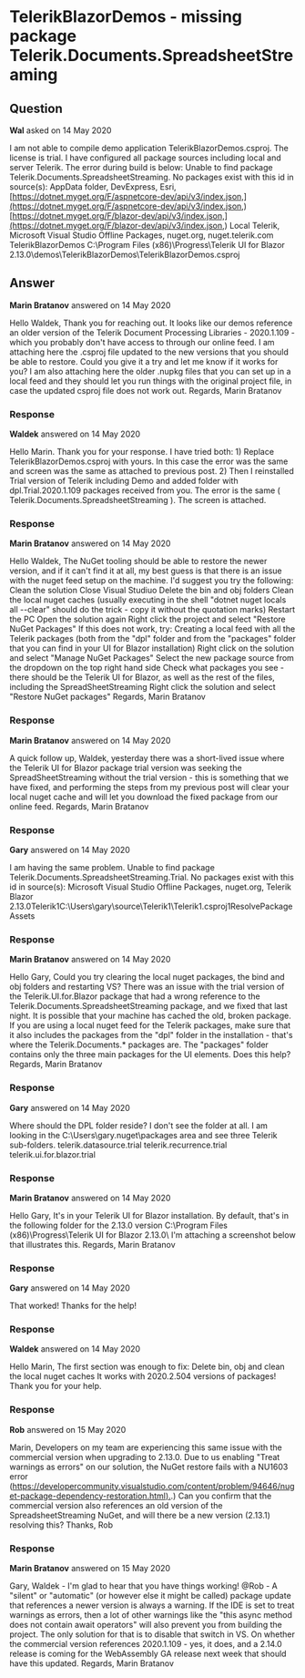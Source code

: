 # TelerikBlazorDemos - missing package Telerik.Documents.SpreadsheetStreaming

## Question

**Wal** asked on 14 May 2020

I am not able to compile demo application TelerikBlazorDemos.csproj. The license is trial. I have configured all package sources including local and server Telerik. The error during build is below: Unable to find package Telerik.Documents.SpreadsheetStreaming. No packages exist with this id in source(s): AppData folder, DevExpress, Esri, [https://dotnet.myget.org/F/aspnetcore-dev/api/v3/index.json,](https://dotnet.myget.org/F/aspnetcore-dev/api/v3/index.json,) [https://dotnet.myget.org/F/blazor-dev/api/v3/index.json,](https://dotnet.myget.org/F/blazor-dev/api/v3/index.json,) Local Telerik, Microsoft Visual Studio Offline Packages, nuget.org, nuget.telerik.com TelerikBlazorDemos C:\Program Files (x86)\Progress\Telerik UI for Blazor 2.13.0\demos\TelerikBlazorDemos\TelerikBlazorDemos.csproj

## Answer

**Marin Bratanov** answered on 14 May 2020

Hello Waldek, Thank you for reaching out. It looks like our demos reference an older version of the Telerik Document Processing Libraries - 2020.1.109 - which you probably don't have access to through our online feed. I am attaching here the .csproj file updated to the new versions that you should be able to restore. Could you give it a try and let me know if it works for you? I am also attaching here the older .nupkg files that you can set up in a local feed and they should let you run things with the original project file, in case the updated csproj file does not work out. Regards, Marin Bratanov

### Response

**Waldek** answered on 14 May 2020

Hello Marin. Thank you for your response. I have tried both: 1) Replace TelerikBlazorDemos.csproj with yours. In this case the error was the same and screen was the same as attached to previous post. 2) Then I reinstalled Trial version of Telerik including Demo and added folder with dpl.Trial.2020.1.109 packages received from you. The error is the same ( Telerik.Documents.SpreadsheetStreaming ). The screen is attached.

### Response

**Marin Bratanov** answered on 14 May 2020

Hello Waldek, The NuGet tooling should be able to restore the newer version, and if it can't find it at all, my best guess is that there is an issue with the nuget feed setup on the machine. I'd suggest you try the following: Clean the solution Close Visual Studiuo Delete the bin and obj folders Clean the local nuget caches (usually executing in the shell "dotnet nuget locals all --clear" should do the trick - copy it without the quotation marks) Restart the PC Open the solution again Right click the project and select "Restore NuGet Packages" If this does not work, try: Creating a local feed with all the Telerik packages (both from the "dpl" folder and from the "packages" folder that you can find in your UI for Blazor installation) Right click on the solution and select "Manage NuGet Packages" Select the new package source from the dropdown on the top right hand side Check what packages you see - there should be the Telerik UI for Blazor, as well as the rest of the files, including the SpreadSheetStreaming Right click the solution and select "Restore NuGet packages" Regards, Marin Bratanov

### Response

**Marin Bratanov** answered on 14 May 2020

A quick follow up, Waldek, yesterday there was a short-lived issue where the Telerik UI for Blazor package trial version was seeking the SpreadSheetStreaming without the trial version - this is something that we have fixed, and performing the steps from my previous post will clear your local nuget cache and will let you download the fixed package from our online feed. Regards, Marin Bratanov

### Response

**Gary** answered on 14 May 2020

I am having the same problem. Unable to find package Telerik.Documents.SpreadsheetStreaming.Trial. No packages exist with this id in source(s): Microsoft Visual Studio Offline Packages, nuget.org, Telerik Blazor 2.13.0Telerik1C:\Users\gary\source\Telerik1\Telerik1.csproj1ResolvePackageAssets

### Response

**Marin Bratanov** answered on 14 May 2020

Hello Gary, Could you try clearing the local nuget packages, the bind and obj folders and restarting VS? There was an issue with the trial version of the Telerik.UI.for.Blazor package that had a wrong reference to the Telerik.Documents.SpreadsheetStreaming package, and we fixed that last night. It is possible that your machine has cached the old, broken package. If you are using a local nuget feed for the Telerik packages, make sure that it also includes the packages from the "dpl" folder in the installation - that's where the Telerik.Documents.* packages are. The "packages" folder contains only the three main packages for the UI elements. Does this help? Regards, Marin Bratanov

### Response

**Gary** answered on 14 May 2020

Where should the DPL folder reside? I don't see the folder at all. I am looking in the C:\Users\gary\.nuget\packages area and see three Telerik sub-folders. telerik.datasource.trial telerik.recurrence.trial telerik.ui.for.blazor.trial

### Response

**Marin Bratanov** answered on 14 May 2020

Hello Gary, It's in your Telerik UI for Blazor installation. By default, that's in the following folder for the 2.13.0 version C:\Program Files (x86)\Progress\Telerik UI for Blazor 2.13.0\ I'm attaching a screenshot below that illustrates this. Regards, Marin Bratanov

### Response

**Gary** answered on 14 May 2020

That worked! Thanks for the help!

### Response

**Waldek** answered on 14 May 2020

Hello Marin, The first section was enough to fix: Delete bin, obj and clean the local nuget caches It works with 2020.2.504 versions of packages! Thank you for your help.

### Response

**Rob** answered on 15 May 2020

Marin, Developers on my team are experiencing this same issue with the commercial version when upgrading to 2.13.0. Due to us enabling "Treat warnings as errors" on our solution, the NuGet restore fails with a NU1603 error ([https://developercommunity.visualstudio.com/content/problem/94646/nuget-package-dependency-restoration.html).](https://developercommunity.visualstudio.com/content/problem/94646/nuget-package-dependency-restoration.html).) Can you confirm that the commercial version also references an old version of the SpreadsheetStreaming NuGet, and will there be a new version (2.13.1) resolving this? Thanks, Rob

### Response

**Marin Bratanov** answered on 15 May 2020

Gary, Waldek - I'm glad to hear that you have things working! @Rob - A "silent" or "automatic" (or however else it might be called) package update that references a newer version is always a warning. If the IDE is set to treat warnings as errors, then a lot of other warnings like the "this async method does not contain await operators" will also prevent you from building the project. The only solution for that is to disable that switch in VS. On whether the commercial version references 2020.1.109 - yes, it does, and a 2.14.0 release is coming for the WebAssembly GA release next week that should have this updated. Regards, Marin Bratanov
